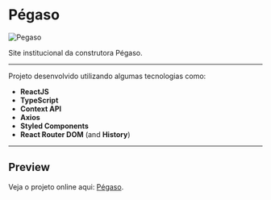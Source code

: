 # Pégaso

![Pegaso](demo/show-website.gif)

Site institucional da construtora Pégaso.

---

Projeto desenvolvido utilizando algumas tecnologias como:

- **ReactJS**
- **TypeScript**
- **Context API**
- **Axios**
- **Styled Components**
- **React Router DOM** (and **History**)

---

## Preview

Veja o projeto online aqui: [Pégaso](https://pegaso.vercel.app/).
